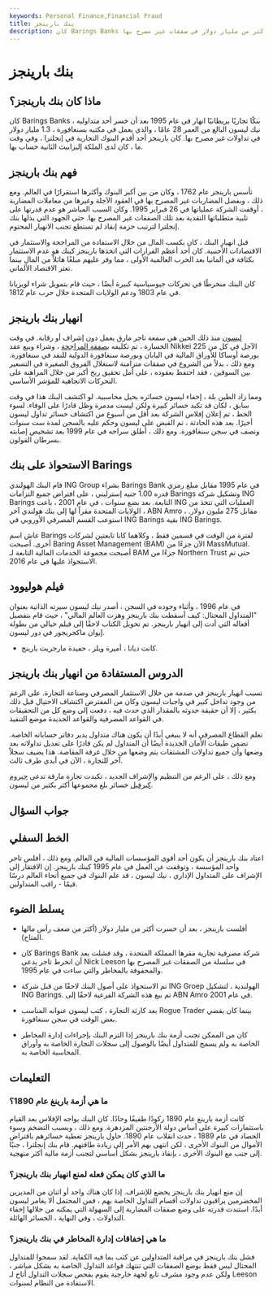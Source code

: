 ```yaml
---
keywords: Personal Finance,Financial Fraud
title: بنك بارينجز
description: كان Barings Banks بنكًا تجاريًا بريطانيًا انهار في عام 1995 بعد أن خسر التاجر المصرفي نيك ليسون أكثر من مليار دولار في صفقات غير مصرح بها.
---
```


# بنك بارينجز
## ماذا كان بنك بارينجز؟

كان Barings Banks بنكًا تجاريًا بريطانيًا انهار في عام 1995 بعد أن خسر أحد متداوليه ، نيك ليسون البالغ من العمر 28 عامًا ، والذي يعمل في مكتبه بسنغافورة ، 1.3 مليار دولار في تداولات غير مصرح بها. كان بارينجز أحد أقدم البنوك التجارية في إنجلترا ، وفي وقت ما ، كان لدى الملكة إليزابيث الثانية حساب بها.

## فهم بنك بارينجز

تأسس بارينجز عام 1762 ، وكان من بين أكبر البنوك وأكثرها استقرارًا في العالم. ومع ذلك ، وبفضل المضاربات غير المصرح بها في العقود الآجلة وغيرها من معاملات المضاربة ، أوقفت الشركة عملياتها في 26 فبراير 1995. وكان السبب المباشر هو عدم قدرتها على تلبية متطلباتها النقدية بعد تلك الصفقات غير المصرح بها. حتى الجهود التي بذلها بنك إنجلترا لترتيب حزمة إنقاذ لم تستطع تجنب الانهيار المحتوم.

قبل انهيار البنك ، كان يكسب المال من خلال الاستفادة من المراجحة والاستثمار في الاقتصادات الأجنبية. كان أحد أعظم القرارات التي اتخذها بارينجز كبنك هو عدم الاستثمار بكثافة في ألمانيا بعد الحرب العالمية الأولى ، مما وفر عليهم مبلغًا هائلاً من المال بينما تعثر الاقتصاد الألماني.

كان البنك منخرطًا في تحركات جيوسياسية كبيرة أيضًا ، حيث قام بتمويل شراء لويزيانا في عام 1803 ودعم الولايات المتحدة خلال حرب عام 1812.

## انهيار بنك بارينجز

[ليسون](/nick-leeson) منذ ذلك الحين هي سمعة تاجر مارق يعمل دون إشراف أو رقابة. في وقت الخسارة ، تم تكليفه [بصفقة المراجحة](/arbitrage) ، وشراء وبيع عقد Nikkei 225 الآجل في كل من بورصة أوساكا للأوراق المالية في اليابان وبورصة سنغافورة الدولية للنقد في سنغافورة. ومع ذلك ، بدلاً من الشروع في صفقات متزامنة لاستغلال الفروق الصغيرة في التسعير بين السوقين ، فقد احتفظ بعقوده ، على أمل تحقيق ربح أكبر من خلال المراهنة على التحركات الاتجاهية للمؤشر الأساسي.

ومما زاد الطين بلة ، إخفاء ليسون خسائره بحيل محاسبية. لو اكتشف البنك هذا في وقت سابق ، لكان قد تكبد خسائر كبيرة ولكن ليست مدمرة وظل قادرًا على الوفاء. لسوء الحظ ، تم إعلان إفلاس الشركة بعد أقل من أسبوع من اكتشاف خسائر تداول ليسون أخيرًا. بعد هذه الحادثة ، تم القبض على ليسون وحكم عليه بالسجن لمدة ست سنوات ونصف في سجن سنغافورة. ومع ذلك ، أطلق سراحه في عام 1999 بعد تشخيص إصابته بسرطان القولون.

## الاستحواذ على بنك Barings

قام البنك الهولندي ING Group بشراء Barings Bank في عام 1995 مقابل مبلغ رمزي قدره 1.00 جنيه إسترليني ، على افتراض جميع التزامات Barings وتشكيل شركة ING Barings التابعة. بعد بضع سنوات ، في عام 2001 ، باعت ING العمليات التي تتخذ من الولايات المتحدة مقراً لها إلى بنك هولندي آخر ، ABN Amro ، مقابل 275 مليون دولار. استوعب القسم المصرفي الأوروبي في ING Barings بقية ING Barings.

عاش اسم Barings لفترة من الوقت في قسمين فقط ، وكلاهما كانا تابعتين لشركات أخرى. أصبحت Baring Asset Management (BAM) الآن جزءًا من MassMutual. أصبحت مجموعة الخدمات المالية التابعة لـ BAM جزءًا من Northern Trust حتى تم الاستحواذ عليها في عام 2016.

## فيلم هوليوود

في عام 1996 ، وأثناء وجوده في السجن ، أصدر نيك ليسون سيرته الذاتية بعنوان "المتداول المحتال: كيف أسقطت بنك بارينجز وهزت العالم المالي" ، حيث قام بتفصيل أفعاله التي أدت إلى انهيار بارينجز. تم تحويل الكتاب لاحقًا إلى فيلم خيالي من بطولة إيوان ماكجريجور في دور ليسون.

- كانت ديانا ، أميرة ويلز ، حفيدة مارجريت بارينج.

>

## الدروس المستفادة من انهيار بنك بارينجز

تسبب انهيار بارينجز في صدمة من خلال الاستثمار المصرفي وصناعة التجارة. على الرغم من وجود تداخل كبير في واجبات ليسون وكان من المفترض اكتشاف الاحتيال قبل ذلك بكثير ، إلا أن حقيقة حدوثه بالمقدار الذي حدث فيه ، دفعت إلى وضع كل من التحقيقات في القواعد المصرفية والقواعد الجديدة موضع التنفيذ.

تعلم القطاع المصرفي أنه لا ينبغي أبدًا أن يكون هناك متداول يدير دفاتر حساباته الخاصة. تضمن طبقات الأمان الجديدة أيضًا أن المتداول لم يكن قادرًا على تعديل تداولاته بعد وضعها وأن جميع تداولات المشتقات يتم وضعها من خلال غرفة المقاصة. هذا يضيف سجلاً آخر للتجارة ، الآن في أيدي طرف ثالث.

ومع ذلك ، على الرغم من التنظيم والإشراف الجديد ، تكبدت تجارة مارقة تدعى [جيروم كيرفيل](/jerome-kerveil) خسائر بلغ مجموعها أكثر بكثير من ليسون.

## جواب السؤال

## الخط السفلي

اعتاد بنك بارينجز أن يكون أحد أقوى المؤسسات المالية في العالم. ومع ذلك ، أفلس تاجر واحد المؤسسة ، وتوقفت عن العمل في عام 1995 كبنك بارينجز. إن الافتقار إلى الإشراف على المتداول الإداري ، نيك ليسون ، قد علم البنوك في جميع أنحاء العالم درسًا قيمًا - راقب المتداولين.

## يسلط الضوء

- أفلست بارينجز ، بعد أن خسرت أكثر من مليار دولار (أكثر من ضعف رأس مالها المتاح).

- كان Barings Bank شركة مصرفية تجارية مقرها المملكة المتحدة ، وقد فشلت بعد أن انخرط تاجر يدعى Nick Leeson في سلسلة من الصفقات غير المصرح بها والمحفوفة بالمخاطر والتي ساءت في عام 1995.

- تم الاستحواذ على أصول البنك لاحقًا من قبل شركة ING Groep الهولندية ، لتشكيل ING Barings. تم بيع هذه الشركة الفرعية لاحقًا إلى ABN Amro في عام 2001.

- بعد كارثة التجارة ، كتب ليسون عنوانه المناسب Rogue Trader بينما كان يقضي بعض الوقت في سجن سنغافورة.

- كان من الممكن تجنب أزمة بنك بارينجز إذا التزم البنك بإجراءات إدارة المخاطر الخاصة به ولم يسمح للمتداول أيضًا بالوصول إلى سجلات التجارة الخاصة به وأوراق المحاسبة الخاصة به.

## التعليمات

### ما هي أزمة بارينغ عام 1890؟

كانت أزمة بارينغ عام 1890 ركودًا طفيفًا وحادًا. كان البنك يواجه الإفلاس بعد القيام باستثمارات كبيرة على أساس دولة الأرجنتين المزدهرة. ومع ذلك ، وبسبب التضخم وسوء الحصاد في عام 1889 ، حدث انقلاب عام 1890. حاول بارينجز تغطية خسائرهم باقتراض الأموال من البنوك الأخرى ، لكن انتهى بهم الأمر إلى زيادة طاقتهم. قام بنك إنجلترا ، جنبًا إلى جنب مع البنوك الأخرى ، بإنقاذ بارينجز بشكل أساسي لتجنب أزمة مالية أكثر منهجية.

### ما الذي كان يمكن فعله لمنع انهيار بنك بارينجز؟

إن منع انهيار بنك بارينجز يخضع للإشراف. إذا كان هناك واحد أو اثنان من المديرين المخضرمين يراقبون تداولات أقسام التداول الخاصة بهم ، فمن المحتمل ألا يغامر ليسون أبدًا. استندت قدرته على وضع صفقات المضاربة إلى السهولة التي يمكنه من خلالها إخفاء التداولات ، وفي النهاية ، الخسائر الهائلة.

### ما هي إخفاقات إدارة المخاطر في بنك بارينجز؟

فشل بنك بارينجز في مراقبة المتداولين عن كثب بما فيه الكفاية. لقد سمحوا للمتداول المحتال ليس فقط بوضع الصفقات التي تنتهك قواعد التداول الخاصة به بشكل مباشر ، ولكن عدم وجود مشرف تابع لجهة خارجية يقوم بفحص سجلات التداول أتاح لـ Leeson الاستفادة من النظام لسنوات.

